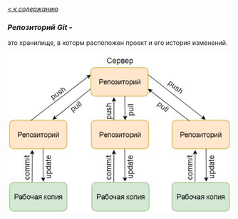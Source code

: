 [*< к содержанию*](./readme.md)


### ***Репозиторий Git -***  
это хранилище, в которм расположен проект и его история изменений.


![](./assets/htmlconvd-sFLAUc47x1.jpg)